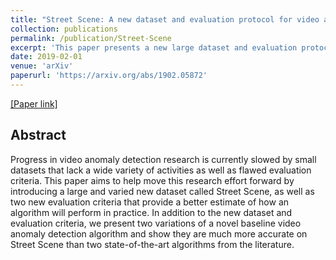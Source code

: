 ```yaml
---
title: "Street Scene: A new dataset and evaluation protocol for video anomaly detection"
collection: publications
permalink: /publication/Street-Scene
excerpt: 'This paper presents a new large dataset and evaluation protocol for video anomaly detection.'
date: 2019-02-01
venue: 'arXiv'
paperurl: 'https://arxiv.org/abs/1902.05872'
---
```


[[Paper link]](https://arxiv.org/abs/1902.05872)

## Abstract

Progress in video anomaly detection research is currently slowed by small datasets that lack a wide variety of activities as well as flawed evaluation criteria. This paper aims to help move this research effort forward by introducing a large and varied new dataset called Street Scene, as well as two new evaluation criteria that provide a better estimate of how an algorithm will perform in practice. In addition to the new dataset and evaluation criteria, we present two variations of a novel baseline video anomaly detection algorithm and show they are much more accurate on Street Scene than two state-of-the-art algorithms from the literature.

